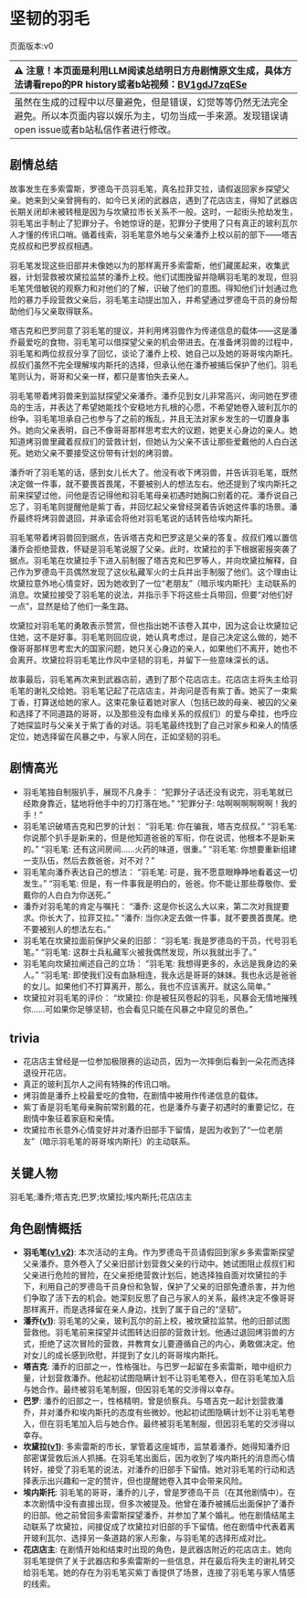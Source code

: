 # 坚韧的羽毛
页面版本:v0
 

| :warning: 注意！本页面是利用LLM阅读总结明日方舟剧情原文生成，具体方法请看repo的PR history或者b站视频：[BV1gdJ7zqESe](https://www.bilibili.com/video/BV1gdJ7zqESe/)         |
|:----------------------------|
| 虽然在生成的过程中以尽量避免，但是错误，幻觉等等仍然无法完全避免。所以本页面内容以娱乐为主，切勿当成一手来源。发现错误请open issue或者b站私信作者进行修改。|



## 剧情总结
故事发生在多索雷斯，罗德岛干员羽毛笔，真名拉菲艾拉，请假返回家乡探望父亲。她来到父亲曾拥有的、如今已关闭的武器店，遇到了花店店主，得知了武器店长期关闭却未被转租是因为与坎黛拉市长关系不一般。这时，一起街头抢劫发生，羽毛笔出手制止了犯罪分子。令她惊讶的是，犯罪分子使用了只有真正的玻利瓦尔人才懂的传讯口哨。循着线索，羽毛笔意外地与父亲潘乔上校以前的部下——塔吉克叔叔和巴罗叔叔相遇。

羽毛笔发现这些旧部并未像她以为的那样离开多索雷斯，他们藏匿起来，收集武器，计划营救被坎黛拉监禁的潘乔上校。他们试图挽留并隐瞒羽毛笔的发现，但羽毛笔凭借敏锐的观察力和对他们的了解，识破了他们的意图。得知他们计划通过危险的暴力手段营救父亲后，羽毛笔主动提出加入，并希望通过罗德岛干员的身份帮助他们与父亲取得联系。

塔吉克和巴罗同意了羽毛笔的提议，并利用烤羽兽作为传递信息的载体——这是潘乔最爱吃的食物，羽毛笔可以借探望父亲的机会带进去。在准备烤羽兽的过程中，羽毛笔和两位叔叔分享了回忆，谈论了潘乔上校、她自己以及她的哥哥埃内斯托。叔叔们虽然不完全理解埃内斯托的选择，但承认他在潘乔被捕后保护了他们。羽毛笔则认为，哥哥和父亲一样，都只是害怕失去亲人。

羽毛笔带着烤羽兽来到监狱探望父亲潘乔。潘乔见到女儿非常高兴，询问她在罗德岛的生活，并表达了希望她能找个安稳地方扎根的心愿，不希望她卷入玻利瓦尔的纷争。羽毛笔坦承自己也参与了之前的叛乱，并且无法对家乡发生的一切置身事外。她向父亲表明，自己不像哥哥那样思考宏大的议题，她更关心身边的亲人。她知道烤羽兽里藏着叔叔们的营救计划，但她认为父亲不该让那些爱戴他的人白白送死。她劝父亲不要接受这份带有计划的烤羽兽。

潘乔听了羽毛笔的话，感到女儿长大了。他没有收下烤羽兽，并告诉羽毛笔，既然决定做一件事，就不要畏首畏尾，不要被别人的想法左右。他还提到了埃内斯托之前来探望过他，问他是否记得他和羽毛笔母亲初遇时她胸口别着的花。潘乔说自己忘了，羽毛笔则提醒他是紫丁香，并回忆起父亲曾经哭着告诉她这件事的场景。潘乔最终将烤羽兽退回，并承诺会将他对羽毛笔说的话转告给埃内斯托。

羽毛笔带着烤羽兽回到据点，告诉塔吉克和巴罗这是父亲的答复。叔叔们难以置信潘乔会拒绝营救，怀疑是羽毛笔说服了父亲。此时，坎黛拉的手下根据密报突袭了据点。羽毛笔在坎黛拉手下进入前制服了塔吉克和巴罗等人，并向坎黛拉解释，自己作为罗德岛干员偶然发现了这伙私藏军火的士兵并出手制服了他们。这个理由让坎黛拉意外地心情变好，因为她收到了一位“老朋友”（暗示埃内斯托）主动联系的消息。坎黛拉接受了羽毛笔的说法，并指示手下将这些士兵带回，但要“对他们好一点”，显然是给了他们一条生路。

坎黛拉对羽毛笔的勇敢表示赞赏，但也指出她不该卷入其中，因为这会让坎黛拉记住她，这不是好事。羽毛笔则回应说，她认真考虑过，是自己决定这么做的，她不像哥哥那样思考宏大的国家问题，她只关心身边的亲人，如果他们不离开，她也不会离开。坎黛拉将羽毛笔比作风中坚韧的羽毛，并留下一些意味深长的话。

故事最后，羽毛笔再次来到武器店前，遇到了那个花店店主。花店店主将失主给羽毛笔的谢礼交给她。羽毛笔记起了花店店主，并询问是否有紫丁香。她买了一束紫丁香，打算送给她的家人。这束花象征着她对家人（包括已故的母亲、被囚的父亲和选择了不同道路的哥哥，以及那些没有血缘关系的叔叔们）的爱与牵挂，也呼应了她探监时与父亲关于紫丁香的对话。羽毛笔最终找到了自己对家乡和亲人的情感定位，她选择留在风暴之中，与家人同在，正如坚韧的羽毛。
## 剧情高光
- 羽毛笔独自制服扒手，展现不凡身手：
“犯罪分子话还没有说完，羽毛笔就已经欺身靠近，猛地将他手中的刀打落在地。”
“犯罪分子: 咕啊啊啊啊啊啊！我的手！”
- 羽毛笔识破塔吉克和巴罗的计划：
“羽毛笔: 你在骗我，塔吉克叔叔。”
“羽毛笔: 你说那个扒手是新来的，但是他知道爸爸的军衔，你在说谎，他根本不是新来的。”
“羽毛笔: 还有这间房间......火药的味道，很重。”
“羽毛笔: 你想要重新组建一支队伍，然后去救爸爸，对不对？”
- 羽毛笔向潘乔表达自己的想法：
“羽毛笔: 可是，我不愿意眼睁睁地看着这一切发生。”
“羽毛笔: 但是，有一件事我是明白的，爸爸。你不能让那些尊敬你、爱戴你的人白白为你送死。”
- 潘乔对羽毛笔的肯定与嘱托：
“潘乔: 这是你长这么大以来，第二次对我提要求。你长大了，拉菲艾拉。”
“潘乔: 当你决定去做一件事，就不要畏首畏尾。绝不要被别人的想法左右。”
- 羽毛笔在坎黛拉面前保护父亲的旧部：
“羽毛笔: 我是罗德岛的干员，代号羽毛笔。”
“羽毛笔: 这群士兵私藏军火被我偶然发现，所以我就出手了。”
- 羽毛笔向坎黛拉阐述自己的立场：
“羽毛笔: 我想得更多的，永远是我身边的亲人。”
“羽毛笔: 即使我们没有血脉相连，我永远是哥哥的妹妹。我也永远是爸爸的女儿。如果他们不打算离开，那么，我也不应该离开。就这么简单。”
- 坎黛拉对羽毛笔的评价：
“坎黛拉: 你是被狂风卷起的羽毛，风暴会无情地摧残你......可如果你足够坚韧，也会看见只能在风暴之中窥见的景色。”
## trivia
- 花店店主曾经是一位参加极限赛的运动员，因为一次摔倒后看到一朵花而选择退役开花店。
- 真正的玻利瓦尔人之间有特殊的传讯口哨。
- 烤羽兽是潘乔上校最爱吃的食物，在剧情中被用作传递信息的载体。
- 紫丁香是羽毛笔母亲胸前常别戴的花，也是潘乔与妻子初遇时的重要记忆，在剧情中象征着家庭和亲情。
- 坎黛拉市长意外心情变好并对潘乔旧部手下留情，是因为收到了“一位老朋友”（暗示羽毛笔的哥哥埃内斯托）的主动联系。
## 关键人物
羽毛笔;潘乔;塔吉克;巴罗;坎黛拉;埃内斯托;花店店主
## 角色剧情概括
-   **羽毛笔([v1](../chars/char_421_crow.md),[v2](../char_v3/char_421_crow.md))**: 本次活动的主角。作为罗德岛干员请假回到家乡多索雷斯探望父亲潘乔。意外卷入了父亲旧部计划营救父亲的行动中。她试图阻止叔叔们和父亲进行危险的冒险，在父亲拒绝营救计划后，她选择独自面对坎黛拉的手下，利用自己的罗德岛干员身份和急智，保护了父亲的旧部免遭杀害，并为他们争取了活下去的机会。她深刻反思了自己与家人的关系，最终决定不像哥哥那样离开，而是选择留在亲人身边，找到了属于自己的“坚韧”。
-   **潘乔([v1](../chars/extended_char_pan_qiao.md))**: 羽毛笔的父亲，玻利瓦尔的前上校，被坎黛拉监禁。他的旧部试图营救他。羽毛笔前来探望并试图转达旧部的营救计划。他通过退回烤羽兽的方式，拒绝了这次冒险的营救，并教育女儿要遵循自己的内心，勇敢做决定。他对女儿的成长感到欣慰，并提到了女儿的哥哥埃内斯托。
-   **塔吉克**: 潘乔的旧部之一，性格强壮。与巴罗一起留在多索雷斯，暗中组织力量，计划营救潘乔。他起初试图隐瞒计划不让羽毛笔卷入，但在羽毛笔加入后与她合作。最终被羽毛笔制服，但因羽毛笔的交涉得以幸存。
-   **巴罗**: 潘乔的旧部之一，性格精明，曾是侦察兵。与塔吉克一起计划营救潘乔，并对潘乔和埃内斯托的态度有些微妙。他起初试图隐瞒计划不让羽毛笔卷入，但在羽毛笔加入后与她合作。最终被羽毛笔制服，但因羽毛笔的交涉得以幸存。
-   **坎黛拉([v1](../chars/extended_char_kan_dai_la.md))**: 多索雷斯的市长，掌管着这座城市，监禁着潘乔。她得知潘乔旧部密谋营救后派人抓捕。在羽毛笔出面后，因为收到了埃内斯托的消息而心情转好，接受了羽毛笔的说法，对潘乔的旧部手下留情。她对羽毛笔的行动和选择表示出兴趣和一定的赞许，但也提醒她卷入其中会带来风险。
-   **埃内斯托**: 羽毛笔的哥哥，潘乔的儿子，曾是罗德岛干员（在其他剧情中）。在本次剧情中没有直接出现，但多次被提及。他曾在潘乔被捕后出面保护了潘乔的旧部。他之前曾回多索雷斯探望潘乔，并参加了某个婚礼。他在剧情结尾主动联系了坎黛拉，间接促成了坎黛拉对旧部的手下留情。他在剧情中代表着离开玻利瓦尔、选择另一条道路的家人形象，与羽毛笔的选择形成对比。
-   **花店店主**: 在剧情开始和结束时出现的角色，是武器店附近的花店店主。她向羽毛笔提供了关于武器店和多索雷斯的一些信息，并在最后将失主的谢礼转交给羽毛笔。她的存在为羽毛笔买紫丁香提供了场景，连接了羽毛笔与家人情感的线索。